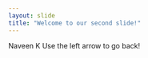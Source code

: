 ```yaml
---
layout: slide
title: "Welcome to our second slide!"
---
```

Naveen K
Use the left arrow to go back!
